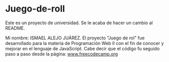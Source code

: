 # Juego-de-roll
Este es un proyecto de universidad.
Se le acaba de hacer un cambio al README.

Mi nombre: ISMAEL ALEJO JUÁREZ.
El proyecto "Juego de rol" fue desarrollado para la materia de Programación Web II con el fin de conocer y mejorar en el lenguaje de JavaScript. Cabe decir que el código fu seguido paso a paso desde la página: www.freecodecamp.org

